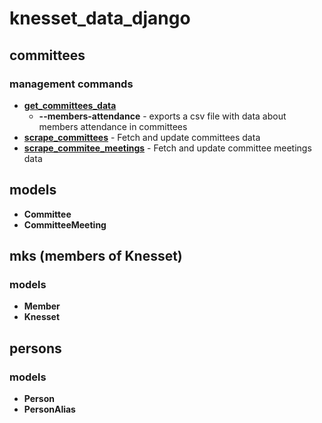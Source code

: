 # knesset_data_django

## committees

### management commands

  * **[get_committees_data](/django/knesset_data_django/committees/management/commands/get_committees_data.py)**
    * **--members-attendance** - exports a csv file with data about members attendance in committees
  * **[scrape_committees](/django/knesset_data_django/committees/management/commands/scrape_committees.py)** -
    Fetch and update committees data
  * **[scrape_commitee_meetings](/django/knesset_data_django/committees/management/commands/scrape_commitee_meetings.py)** -
    Fetch and update committee meetings data

## models

  * **Committee**
  * **CommitteeMeeting**

## mks (members of Knesset)

### models

  * **Member**
  * **Knesset**

## persons

### models

  * **Person**
  * **PersonAlias**
